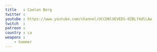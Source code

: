 ```yaml
---
title   : Caolan Berg
twitter : 
youtube : https://www.youtube.com/channel/UCCDNlXEVEDS-0ZBLf4dlLAw
twitch  : 
patreon : 
country : ca
weapons :
    - hammer
---
```


